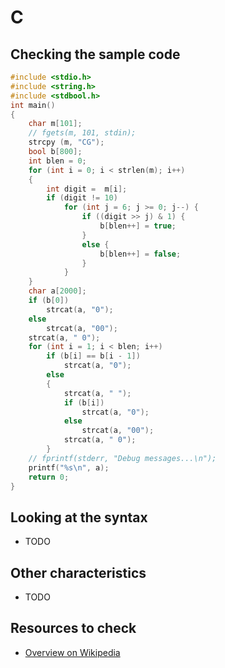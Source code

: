 # C

## Checking the sample code

```C runnable
#include <stdio.h>
#include <string.h>
#include <stdbool.h>
int main()
{
    char m[101];
    // fgets(m, 101, stdin);
    strcpy (m, "CG");
    bool b[800];
    int blen = 0;
    for (int i = 0; i < strlen(m); i++)
    {
        int digit =  m[i];
        if (digit != 10)
            for (int j = 6; j >= 0; j--) {
                if ((digit >> j) & 1) {
                    b[blen++] = true;
                }
                else {
                    b[blen++] = false;
                }
            }
    }
    char a[2000];
    if (b[0])
        strcat(a, "0");
    else
        strcat(a, "00");
    strcat(a, " 0");
    for (int i = 1; i < blen; i++)
        if (b[i] == b[i - 1])
            strcat(a, "0");
        else
        {
            strcat(a, " ");
            if (b[i])
                strcat(a, "0");
            else
                strcat(a, "00");
            strcat(a, " 0");
        }
    // fprintf(stderr, "Debug messages...\n");
    printf("%s\n", a);
    return 0;
}
```

## Looking at the syntax

- TODO

## Other characteristics

- TODO

## Resources to check

- [Overview on Wikipedia](https://en.wikipedia.org/wiki/C_(programming_language))
